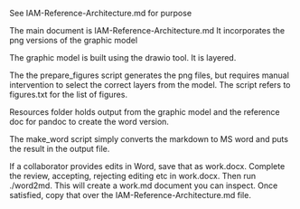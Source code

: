 See IAM-Reference-Architecture.md for purpose

The main document is IAM-Reference-Architecture.md
It incorporates the png versions of the graphic model

The graphic model is built using the drawio tool. It is layered. 

The the prepare_figures script generates the png files, but requires manual intervention to select the correct layers from the model. The script refers to figures.txt for the list of figures.

Resources folder holds output from the graphic model and the reference doc for pandoc to create the word version.

The make_word script simply converts the markdown to MS word and puts the result in the output file.

If a collaborator provides edits in Word, save that as work.docx.  Complete the review, accepting, rejecting editing etc in work.docx.  Then run ./word2md.  This will create a work.md document you can inspect.  Once satisfied, copy that over the IAM-Reference-Architecture.md file.

